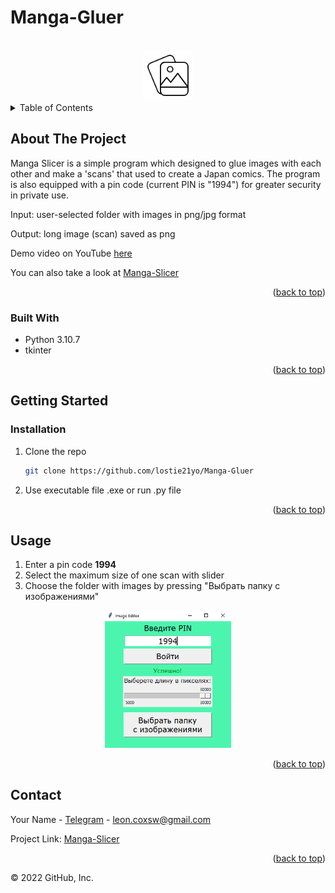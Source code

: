 # Manga-Gluer

<a name="readme-top"></a>

<!-- PROJECT LOGO -->
<br />
<div align="center">
  <a href="https://github.com/lostie21yo/Manga-Gluer">
    <img src="ico.png" alt="Logo" width="80" height="80">
  </a>
</div>

<!-- TABLE OF CONTENTS -->
<details>
  <summary>Table of Contents</summary>
  <ol>
    <li>
      <a href="#about-the-project">About The Project</a>
      <ul>
        <li><a href="#built-with">Built With</a></li>
      </ul>
    </li>
    <li>
      <a href="#getting-started">Getting Started</a>
      <ul>
        <li><a href="#installation">Installation</a></li>
      </ul>
    </li>
    <li><a href="#usage">Usage</a></li>
    <li><a href="#contact">Contact</a></li>
  </ol>
</details>



<!-- ABOUT THE PROJECT -->
## About The Project

Manga Slicer is a simple program which designed to glue images with each other and make a 'scans' that used to create a Japan comics. The program is also equipped with a pin code (current PIN is "1994") for greater security in private use.

Input: user-selected folder with images in png/jpg format

Output: long image (scan) saved as png

Demo video on YouTube [here](https://www.youtube.com/watch?v=4na8KFVoyZM&list=PL4lVqWiqXeK15HICGgnRiJTThgfftHEyt&index=5)

You can also take a look at [Manga-Slicer](https://github.com/lostie21yo/Manga-Slicer)

<p align="right">(<a href="#readme-top">back to top</a>)</p>


### Built With

* Python 3.10.7
* tkinter

<p align="right">(<a href="#readme-top">back to top</a>)</p>


<!-- GETTING STARTED -->
## Getting Started

<!-- ### Prerequisites -->

### Installation

1. Clone the repo
   ```sh
   git clone https://github.com/lostie21yo/Manga-Gluer
   ```
2. Use executable file .exe or run .py file

<p align="right">(<a href="#readme-top">back to top</a>)</p>


<!-- USAGE EXAMPLES -->
## Usage

1. Enter a pin code <strong>1994</strong>
2. Select the maximum size of one scan with slider
3. Choose the folder with images by pressing "Выбрать папку с изображениями"

<div align="center">
    <img src="screen1.png" alt="interface" width='40%'>
</div>

<p align="right">(<a href="#readme-top">back to top</a>)</p>


<!-- CONTACT -->
## Contact

Your Name - [Telegram](https://t.me/leoncox) - leon.coxsw@gmail.com

Project Link: [Manga-Slicer](https://github.com/lostie21yo/Manga-Gluer)

<p align="right">(<a href="#readme-top">back to top</a>)</p>


© 2022 GitHub, Inc.

